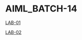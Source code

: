 # AIML_BATCH-14
[LAB-01](https://github.com/2203A51661/AIML_BACH-14/blob/main/LAB001.ipynb)


[LAB-02](https://github.com/2203A51661/AIML_BACH-14/blob/main/LAB02.ipynb)
